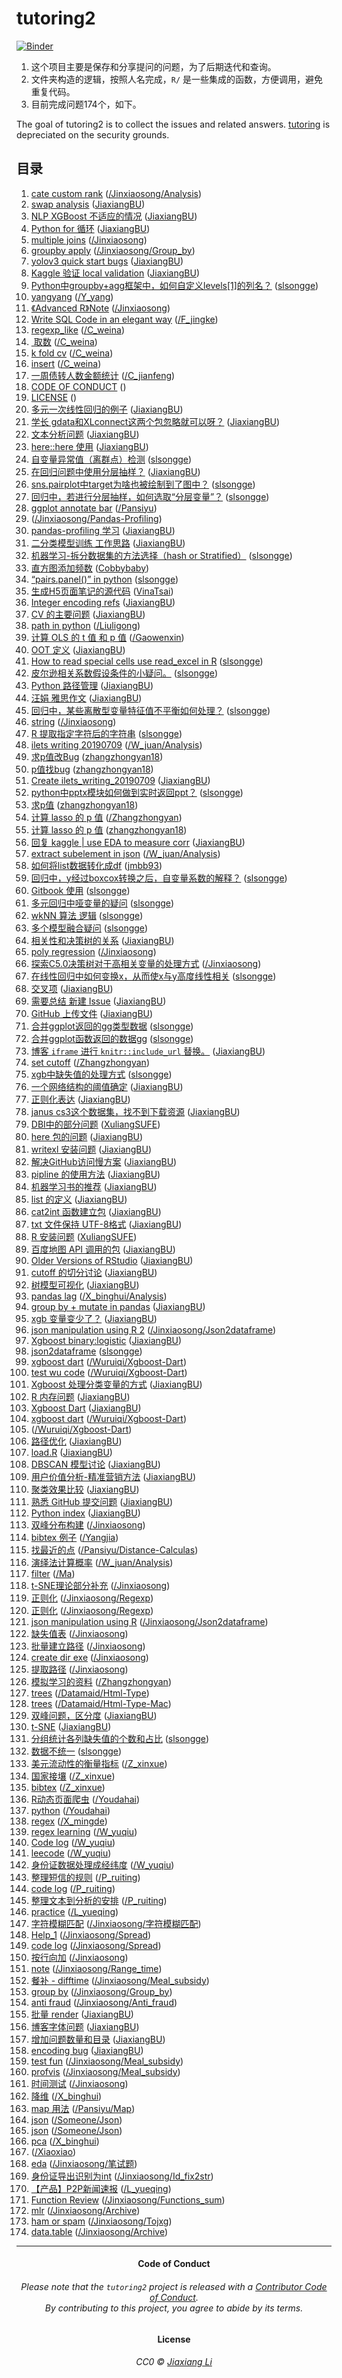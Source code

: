 
<!-- README.md is generated from README.Rmd. Please edit that file -->

# tutoring2

<!-- badges: start -->

[![Binder](https://mybinder.org/badge_logo.svg)](https://mybinder.org/v2/gh/JiaxiangBU/tutoring2/master)
<!-- badges: end -->

1.  这个项目主要是保存和分享提问的问题，为了后期迭代和查询。
2.  文件夹构造的逻辑，按照人名完成，`R/` 是一些集成的函数，方便调用，避免重复代码。
3.  目前完成问题174个，如下。

The goal of tutoring2 is to collect the issues and related answers.
[tutoring](https://github.com/JiaxiangBU/tutoring) is depreciated on the
security grounds.

## 目录

1.  [cate custom
    rank](https://mybinder.org/v2/gh/JiaxiangBU/tutoring2/master?filepath=jinxiaosong%2Fanalysis%2Fcate_custom_rank.ipynb)
    ([/Jinxiaosong/Analysis](https://github.com/JiaxiangBU/tutoring2/tree/master//jinxiaosong/analysis/cate_custom_rank.ipynb))
2.  [swap analysis](https://github.com/JiaxiangBU/tutoring2/issues/7)
    ([JiaxiangBU](https://github.com/users/JiaxiangBU))
3.  [NLP XGBoost
    不适应的情况](https://github.com/JiaxiangBU/tutoring2/issues/6)
    ([JiaxiangBU](https://github.com/users/JiaxiangBU))
4.  [Python for 循环](https://github.com/JiaxiangBU/tutoring2/issues/5)
    ([JiaxiangBU](https://github.com/users/JiaxiangBU))
5.  [multiple
    joins](https://mybinder.org/v2/gh/JiaxiangBU/tutoring2/master?filepath=jinxiaosong%2Fmultiple-joins.ipynb)
    ([/Jinxiaosong](https://github.com/JiaxiangBU/tutoring2/tree/master//jinxiaosong/multiple-joins.ipynb))
6.  [groupby
    apply](https://mybinder.org/v2/gh/JiaxiangBU/tutoring2/master?filepath=jinxiaosong%2Fgroup_by%2Fgroupby-apply.ipynb)
    ([/Jinxiaosong/Group\_by](https://github.com/JiaxiangBU/tutoring2/tree/master//jinxiaosong/group_by/groupby-apply.ipynb))
7.  [yolov3 quick start
    bugs](https://github.com/JiaxiangBU/tutoring2/issues/4)
    ([JiaxiangBU](https://github.com/users/JiaxiangBU))
8.  [Kaggle 验证 local
    validation](https://github.com/JiaxiangBU/tutoring2/issues/3)
    ([JiaxiangBU](https://github.com/users/JiaxiangBU))
9.  [Python中groupby+agg框架中，如何自定义levels\[1\]的列名？](https://github.com/JiaxiangBU/tutoring2/issues/2)
    ([slsongge](https://github.com/users/slsongge))
10. [yangyang](https://mybinder.org/v2/gh/JiaxiangBU/tutoring2/master?filepath=y_yang%2Fyangyang.ipynb)
    ([/Y\_yang](https://github.com/JiaxiangBU/tutoring2/tree/master//y_yang/yangyang.ipynb))
11. [《Advanced
    R》Note](https://jiaxiangbu.github.io/tutoring2//jinxiaosong/english_display.html)
    ([/Jinxiaosong](https://github.com/JiaxiangBU/tutoring2/tree/master//jinxiaosong/english_display.html))
12. [Write SQL Code in an elegant
    way](https://jiaxiangbu.github.io/tutoring2//f_jingke/write_sql_in_elegant_way)
    ([/F\_jingke](https://github.com/JiaxiangBU/tutoring2/tree/master//f_jingke/write_sql_in_elegant_way.md))
13. [regexp\_like](https://jiaxiangbu.github.io/tutoring2//c_weina/regexp_like)
    ([/C\_weina](https://github.com/JiaxiangBU/tutoring2/tree/master//c_weina/regexp_like.md))
14. [ 取数](https://jiaxiangbu.github.io/tutoring2//c_weina/regex)
    ([/C\_weina](https://github.com/JiaxiangBU/tutoring2/tree/master//c_weina/regex.md))
15. [k fold
    cv](https://jiaxiangbu.github.io/tutoring2//c_weina/k-fold-cv)
    ([/C\_weina](https://github.com/JiaxiangBU/tutoring2/tree/master//c_weina/k-fold-cv.md))
16. [insert](https://jiaxiangbu.github.io/tutoring2//c_weina/insert)
    ([/C\_weina](https://github.com/JiaxiangBU/tutoring2/tree/master//c_weina/insert.md))
17. [一周债转人数金额统计](https://jiaxiangbu.github.io/tutoring2//c_jianfeng/ptrans.html)
    ([/C\_jianfeng](https://github.com/JiaxiangBU/tutoring2/tree/master//c_jianfeng/ptrans.html))
18. [CODE OF
    CONDUCT](https://jiaxiangbu.github.io/tutoring2//CODE_OF_CONDUCT)
    ([](https://github.com/JiaxiangBU/tutoring2/tree/master//CODE_OF_CONDUCT.md))
19. [LICENSE](https://jiaxiangbu.github.io/tutoring2//LICENSE)
    ([](https://github.com/JiaxiangBU/tutoring2/tree/master//LICENSE.md))
20. [多元一次线性回归的例子](https://github.com/JiaxiangBU/tutoring/issues/50)
    ([JiaxiangBU](https://github.com/users/JiaxiangBU))
21. [学长
    gdata和XLconnect这两个包忽略就可以呀？](https://github.com/JiaxiangBU/tutoring/issues/34)
    ([JiaxiangBU](https://github.com/users/JiaxiangBU))
22. [文本分析问题](https://github.com/JiaxiangBU/tutoring/issues/27)
    ([JiaxiangBU](https://github.com/users/JiaxiangBU))
23. [here::here 使用](https://github.com/JiaxiangBU/tutoring2/issues/1)
    ([JiaxiangBU](https://github.com/users/JiaxiangBU))
24. [自变量异常值（离群点）检测](https://github.com/JiaxiangBU/tutoring/issues/87)
    ([slsongge](https://github.com/users/slsongge))
25. [在回归问题中使用分层抽样？](https://github.com/JiaxiangBU/tutoring/issues/86)
    ([JiaxiangBU](https://github.com/users/JiaxiangBU))
26. [sns.pairplot中target为啥也被绘制到了图中？](https://github.com/JiaxiangBU/tutoring/issues/85)
    ([slsongge](https://github.com/users/slsongge))
27. [回归中，若进行分层抽样，如何选取“分层变量”？](https://github.com/JiaxiangBU/tutoring/issues/82)
    ([slsongge](https://github.com/users/slsongge))
28. [ggplot annotate
    bar](https://jiaxiangbu.github.io/tutoring2//pansiyu/ggplot-annotate_bar)
    ([/Pansiyu](https://github.com/JiaxiangBU/tutoring2/tree/master//pansiyu/ggplot-annotate_bar.md))
29. [](https://jiaxiangbu.github.io/tutoring2//jinxiaosong/pandas-profiling/Profiling_test.html)
    ([/Jinxiaosong/Pandas-Profiling](https://github.com/JiaxiangBU/tutoring2/tree/master//jinxiaosong/pandas-profiling/Profiling_test.html))
30. [pandas-profiling
    学习](https://github.com/JiaxiangBU/tutoring/issues/84)
    ([JiaxiangBU](https://github.com/users/JiaxiangBU))
31. [二分类模型训练 工作思路](https://github.com/JiaxiangBU/tutoring/issues/83)
    ([JiaxiangBU](https://github.com/users/JiaxiangBU))
32. [机器学习-拆分数据集的方法选择（hash or
    Stratified）](https://github.com/JiaxiangBU/tutoring/issues/81)
    ([slsongge](https://github.com/users/slsongge))
33. [直方图添加频数](https://github.com/JiaxiangBU/tutoring/issues/79)
    ([Cobbybaby](https://github.com/users/Cobbybaby))
34. [“pairs.panel()” in
    python](https://github.com/JiaxiangBU/tutoring/issues/80)
    ([slsongge](https://github.com/users/slsongge))
35. [生成H5页面笔记的源代码](https://github.com/JiaxiangBU/tutoring/issues/71)
    ([VinaTsai](https://github.com/users/VinaTsai))
36. [Integer encoding
    refs](https://github.com/JiaxiangBU/tutoring/issues/78)
    ([JiaxiangBU](https://github.com/users/JiaxiangBU))
37. [CV 的主要问题](https://github.com/JiaxiangBU/tutoring/issues/77)
    ([JiaxiangBU](https://github.com/users/JiaxiangBU))
38. [path in
    python](https://mybinder.org/v2/gh/JiaxiangBU/tutoring2/master?filepath=liuligong%2Fpath_in_python.ipynb)
    ([/Liuligong](https://github.com/JiaxiangBU/tutoring2/tree/master//liuligong/path_in_python.ipynb))
39. [计算 OLS 的 t 值 和 p
    值](https://jiaxiangbu.github.io/tutoring2//gaowenxin/calculate_t_and_p)
    ([/Gaowenxin](https://github.com/JiaxiangBU/tutoring2/tree/master//gaowenxin/calculate_t_and_p.md))
40. [OOT 定义](https://github.com/JiaxiangBU/tutoring/issues/75)
    ([JiaxiangBU](https://github.com/users/JiaxiangBU))
41. [How to read special cells use read\_excel in
    R](https://github.com/JiaxiangBU/tutoring/issues/74)
    ([slsongge](https://github.com/users/slsongge))
42. [皮尔逊相关系数假设条件的小疑问。](https://github.com/JiaxiangBU/tutoring/issues/73)
    ([slsongge](https://github.com/users/slsongge))
43. [Python 路径管理](https://github.com/JiaxiangBU/tutoring/issues/72)
    ([JiaxiangBU](https://github.com/users/JiaxiangBU))
44. [汪娟 雅思作文](https://github.com/JiaxiangBU/tutoring/issues/68)
    ([JiaxiangBU](https://github.com/users/JiaxiangBU))
45. [回归中，某些离散型变量特征值不平衡如何处理？](https://github.com/JiaxiangBU/tutoring/issues/61)
    ([slsongge](https://github.com/users/slsongge))
46. [string](https://jiaxiangbu.github.io/tutoring2//jinxiaosong/string)
    ([/Jinxiaosong](https://github.com/JiaxiangBU/tutoring2/tree/master//jinxiaosong/string.md))
47. [R 提取指定字符后的字符串](https://github.com/JiaxiangBU/tutoring/issues/70)
    ([slsongge](https://github.com/users/slsongge))
48. [ilets
    writing 20190709](https://jiaxiangbu.github.io/tutoring2//w_juan/analysis/ilets_writing_20190709)
    ([/W\_juan/Analysis](https://github.com/JiaxiangBU/tutoring2/tree/master//w_juan/analysis/ilets_writing_20190709.md))
49. [求p值改Bug](https://github.com/JiaxiangBU/tutoring/issues/69)
    ([zhangzhongyan18](https://github.com/users/zhangzhongyan18))
50. [p值找bug](https://github.com/JiaxiangBU/tutoring/issues/66)
    ([zhangzhongyan18](https://github.com/users/zhangzhongyan18))
51. [Create
    ilets\_writing\_20190709](https://github.com/JiaxiangBU/tutoring/pull/67)
    ([JiaxiangBU](https://github.com/users/JiaxiangBU))
52. [python中pptx模块如何做到实时返回ppt？](https://github.com/JiaxiangBU/tutoring/issues/65)
    ([slsongge](https://github.com/users/slsongge))
53. [求p值](https://github.com/JiaxiangBU/tutoring/issues/64)
    ([zhangzhongyan18](https://github.com/users/zhangzhongyan18))
54. [计算 lasso 的 p
    值](https://jiaxiangbu.github.io/tutoring2//zhangzhongyan/glmnet.html)
    ([/Zhangzhongyan](https://github.com/JiaxiangBU/tutoring2/tree/master//zhangzhongyan/glmnet.html))
55. [计算 lasso 的 p 值](https://github.com/JiaxiangBU/tutoring/issues/63)
    ([zhangzhongyan18](https://github.com/users/zhangzhongyan18))
56. [回复 kaggle | use EDA to measure
    corr](https://github.com/JiaxiangBU/tutoring/issues/58)
    ([JiaxiangBU](https://github.com/users/JiaxiangBU))
57. [extract subelement in
    json](https://mybinder.org/v2/gh/JiaxiangBU/tutoring2/master?filepath=w_juan%2Fanalysis%2Fextract_subelement_in_json.ipynb)
    ([/W\_juan/Analysis](https://github.com/JiaxiangBU/tutoring2/tree/master//w_juan/analysis/extract_subelement_in_json.ipynb))
58. [如何将list数据转化成df](https://github.com/JiaxiangBU/tutoring/issues/62)
    ([jmbb93](https://github.com/users/jmbb93))
59. [回归中，y经过boxcox转换之后，自变量系数的解释？](https://github.com/JiaxiangBU/tutoring/issues/60)
    ([slsongge](https://github.com/users/slsongge))
60. [Gitbook 使用](https://github.com/JiaxiangBU/tutoring/issues/59)
    ([slsongge](https://github.com/users/slsongge))
61. [多元回归中哑变量的疑问](https://github.com/JiaxiangBU/tutoring/issues/57)
    ([slsongge](https://github.com/users/slsongge))
62. [wkNN 算法 逻辑](https://github.com/JiaxiangBU/tutoring/issues/55)
    ([slsongge](https://github.com/users/slsongge))
63. [多个模型融合疑问](https://github.com/JiaxiangBU/tutoring/issues/54)
    ([slsongge](https://github.com/users/slsongge))
64. [相关性和决策树的关系](https://github.com/JiaxiangBU/tutoring/issues/48)
    ([JiaxiangBU](https://github.com/users/JiaxiangBU))
65. [poly
    regression](https://jiaxiangbu.github.io/tutoring2//jinxiaosong/poly-regression)
    ([/Jinxiaosong](https://github.com/JiaxiangBU/tutoring2/tree/master//jinxiaosong/poly-regression.md))
66. [探索C5.0决策树对于高相关变量的处理方式](https://jiaxiangbu.github.io/tutoring2//jinxiaosong/corr_c50_test.html)
    ([/Jinxiaosong](https://github.com/JiaxiangBU/tutoring2/tree/master//jinxiaosong/corr_c50_test.html))
67. [在线性回归中如何变换x，从而使x与y高度线性相关](https://github.com/JiaxiangBU/tutoring/issues/49)
    ([slsongge](https://github.com/users/slsongge))
68. [交叉项](https://github.com/JiaxiangBU/tutoring/issues/52)
    ([JiaxiangBU](https://github.com/users/JiaxiangBU))
69. [需要总结 新建 Issue](https://github.com/JiaxiangBU/tutoring/issues/51)
    ([JiaxiangBU](https://github.com/users/JiaxiangBU))
70. [GitHub 上传文件](https://github.com/JiaxiangBU/tutoring/issues/47)
    ([JiaxiangBU](https://github.com/users/JiaxiangBU))
71. [合并ggplot返回的gg类型数据](https://github.com/JiaxiangBU/tutoring/issues/46)
    ([slsongge](https://github.com/users/slsongge))
72. [合并ggplot函数返回的数据gg](https://github.com/JiaxiangBU/tutoring/issues/45)
    ([slsongge](https://github.com/users/slsongge))
73. [博客 `iframe` 进行 `knitr::include_url`
    替换。](https://github.com/JiaxiangBU/tutoring/issues/44)
    ([JiaxiangBU](https://github.com/users/JiaxiangBU))
74. [set
    cutoff](https://jiaxiangbu.github.io/tutoring2//zhangzhongyan/set-cutoff)
    ([/Zhangzhongyan](https://github.com/JiaxiangBU/tutoring2/tree/master//zhangzhongyan/set-cutoff.md))
75. [xgb中缺失值的处理方式](https://github.com/JiaxiangBU/tutoring/issues/43)
    ([slsongge](https://github.com/users/slsongge))
76. [一个网络结构的阈值确定](https://github.com/JiaxiangBU/tutoring/issues/42)
    ([JiaxiangBU](https://github.com/users/JiaxiangBU))
77. [正则化表达](https://github.com/JiaxiangBU/tutoring/issues/41)
    ([JiaxiangBU](https://github.com/users/JiaxiangBU))
78. [janus
    cs3这个数据集，找不到下载资源](https://github.com/JiaxiangBU/tutoring/issues/40)
    ([JiaxiangBU](https://github.com/users/JiaxiangBU))
79. [DBI中的部分问题](https://github.com/JiaxiangBU/tutoring/issues/39)
    ([XuliangSUFE](https://github.com/users/XuliangSUFE))
80. [here 包的问题](https://github.com/JiaxiangBU/tutoring/issues/36)
    ([JiaxiangBU](https://github.com/users/JiaxiangBU))
81. [writexl 安装问题](https://github.com/JiaxiangBU/tutoring/issues/35)
    ([JiaxiangBU](https://github.com/users/JiaxiangBU))
82. [解决GitHub访问慢方案](https://github.com/JiaxiangBU/tutoring/issues/38)
    ([JiaxiangBU](https://github.com/users/JiaxiangBU))
83. [pipline 的使用方法](https://github.com/JiaxiangBU/tutoring/issues/31)
    ([JiaxiangBU](https://github.com/users/JiaxiangBU))
84. [机器学习书的推荐](https://github.com/JiaxiangBU/tutoring/issues/30)
    ([JiaxiangBU](https://github.com/users/JiaxiangBU))
85. [list 的定义](https://github.com/JiaxiangBU/tutoring/issues/37)
    ([JiaxiangBU](https://github.com/users/JiaxiangBU))
86. [cat2int 函数建立包](https://github.com/JiaxiangBU/tutoring/issues/33)
    ([JiaxiangBU](https://github.com/users/JiaxiangBU))
87. [txt 文件保持 UTF-8格式](https://github.com/JiaxiangBU/tutoring/issues/32)
    ([JiaxiangBU](https://github.com/users/JiaxiangBU))
88. [R 安装问题](https://github.com/JiaxiangBU/tutoring/issues/11)
    ([XuliangSUFE](https://github.com/users/XuliangSUFE))
89. [百度地图 API 调用的包](https://github.com/JiaxiangBU/tutoring/issues/29)
    ([JiaxiangBU](https://github.com/users/JiaxiangBU))
90. [Older Versions of
    RStudio](https://github.com/JiaxiangBU/tutoring/issues/28)
    ([JiaxiangBU](https://github.com/users/JiaxiangBU))
91. [cutoff 的切分讨论](https://github.com/JiaxiangBU/tutoring/issues/26)
    ([JiaxiangBU](https://github.com/users/JiaxiangBU))
92. [树模型可视化](https://github.com/JiaxiangBU/tutoring/issues/25)
    ([JiaxiangBU](https://github.com/users/JiaxiangBU))
93. [pandas
    lag](https://mybinder.org/v2/gh/JiaxiangBU/tutoring2/master?filepath=x_binghui%2Fanalysis%2Fpandas-lag.ipynb)
    ([/X\_binghui/Analysis](https://github.com/JiaxiangBU/tutoring2/tree/master//x_binghui/analysis/pandas-lag.ipynb))
94. [group by + mutate in
    pandas](https://github.com/JiaxiangBU/tutoring/issues/24)
    ([JiaxiangBU](https://github.com/users/JiaxiangBU))
95. [xgb 变量变少了？](https://github.com/JiaxiangBU/tutoring/issues/23)
    ([JiaxiangBU](https://github.com/users/JiaxiangBU))
96. [json manipulation using
    R 2](https://jiaxiangbu.github.io/tutoring2//jinxiaosong/json2dataframe/json2df-2019-04-28)
    ([/Jinxiaosong/Json2dataframe](https://github.com/JiaxiangBU/tutoring2/tree/master//jinxiaosong/json2dataframe/json2df-2019-04-28.md))
97. [Xgboost
    binary:logistic](https://github.com/JiaxiangBU/tutoring/issues/22)
    ([JiaxiangBU](https://github.com/users/JiaxiangBU))
98. [json2dataframe](https://github.com/JiaxiangBU/tutoring/issues/21)
    ([slsongge](https://github.com/users/slsongge))
99. [xgboost
    dart](https://mybinder.org/v2/gh/JiaxiangBU/tutoring2/master?filepath=wuruiqi%2Fxgboost-dart%2Fxgboost-dart.ipynb)
    ([/Wuruiqi/Xgboost-Dart](https://github.com/JiaxiangBU/tutoring2/tree/master//wuruiqi/xgboost-dart/xgboost-dart.ipynb))
100. [test wu
     code](https://mybinder.org/v2/gh/JiaxiangBU/tutoring2/master?filepath=wuruiqi%2Fxgboost-dart%2Ftest-wu-code.ipynb)
     ([/Wuruiqi/Xgboost-Dart](https://github.com/JiaxiangBU/tutoring2/tree/master//wuruiqi/xgboost-dart/test-wu-code.ipynb))
101. [Xgboost
     处理分类变量的方式](https://github.com/JiaxiangBU/tutoring/issues/20)
     ([JiaxiangBU](https://github.com/users/JiaxiangBU))
102. [R 内存问题](https://github.com/JiaxiangBU/tutoring/issues/19)
     ([JiaxiangBU](https://github.com/users/JiaxiangBU))
103. [Xgboost Dart](https://github.com/JiaxiangBU/tutoring/issues/18)
     ([JiaxiangBU](https://github.com/users/JiaxiangBU))
104. [xgboost
     dart](https://jiaxiangbu.github.io/tutoring2//wuruiqi/xgboost-dart/xgboost-dart)
     ([/Wuruiqi/Xgboost-Dart](https://github.com/JiaxiangBU/tutoring2/tree/master//wuruiqi/xgboost-dart/xgboost-dart.md))
105. [](https://jiaxiangbu.github.io/tutoring2//wuruiqi/xgboost-dart/xgboost-dart.html)
     ([/Wuruiqi/Xgboost-Dart](https://github.com/JiaxiangBU/tutoring2/tree/master//wuruiqi/xgboost-dart/xgboost-dart.html))
106. [路径优化](https://github.com/JiaxiangBU/tutoring/issues/17)
     ([JiaxiangBU](https://github.com/users/JiaxiangBU))
107. [load.R](https://github.com/JiaxiangBU/tutoring/issues/16)
     ([JiaxiangBU](https://github.com/users/JiaxiangBU))
108. [DBSCAN 模型讨论](https://github.com/JiaxiangBU/tutoring/issues/14)
     ([JiaxiangBU](https://github.com/users/JiaxiangBU))
109. [用户价值分析-精准营销方法](https://github.com/JiaxiangBU/tutoring/issues/13)
     ([JiaxiangBU](https://github.com/users/JiaxiangBU))
110. [聚类效果比较](https://github.com/JiaxiangBU/tutoring/issues/12)
     ([JiaxiangBU](https://github.com/users/JiaxiangBU))
111. [熟悉 GitHub 提交问题](https://github.com/JiaxiangBU/tutoring/issues/10)
     ([JiaxiangBU](https://github.com/users/JiaxiangBU))
112. [Python index](https://github.com/JiaxiangBU/tutoring/issues/9)
     ([JiaxiangBU](https://github.com/users/JiaxiangBU))
113. [双峰分布构建](https://jiaxiangbu.github.io/tutoring2//jinxiaosong/distribution-trick)
     ([/Jinxiaosong](https://github.com/JiaxiangBU/tutoring2/tree/master//jinxiaosong/distribution-trick.md))
114. [bibtex 例子](https://jiaxiangbu.github.io/tutoring2//yangjia/bibtex)
     ([/Yangjia](https://github.com/JiaxiangBU/tutoring2/tree/master//yangjia/bibtex.md))
115. [找最近的点](https://jiaxiangbu.github.io/tutoring2//pansiyu/distance-calculas/readme-dist-cal)
     ([/Pansiyu/Distance-Calculas](https://github.com/JiaxiangBU/tutoring2/tree/master//pansiyu/distance-calculas/readme-dist-cal.md))
116. [演绎法计算概率](https://jiaxiangbu.github.io/tutoring2//w_juan/analysis/prob-deduction)
     ([/W\_juan/Analysis](https://github.com/JiaxiangBU/tutoring2/tree/master//w_juan/analysis/prob-deduction.md))
117. [filter](https://mybinder.org/v2/gh/JiaxiangBU/tutoring2/master?filepath=ma%2Ffilter.ipynb)
     ([/Ma](https://github.com/JiaxiangBU/tutoring2/tree/master//ma/filter.ipynb))
118. [t-SNE理论部分补充](https://jiaxiangbu.github.io/tutoring2//jinxiaosong/t-sne-theory.html)
     ([/Jinxiaosong](https://github.com/JiaxiangBU/tutoring2/tree/master//jinxiaosong/t-sne-theory.html))
119. [正则化](https://jiaxiangbu.github.io/tutoring2//jinxiaosong/regexp/str_match-02)
     ([/Jinxiaosong/Regexp](https://github.com/JiaxiangBU/tutoring2/tree/master//jinxiaosong/regexp/str_match-02.md))
120. [正则化](https://jiaxiangbu.github.io/tutoring2//jinxiaosong/regexp/str_match)
     ([/Jinxiaosong/Regexp](https://github.com/JiaxiangBU/tutoring2/tree/master//jinxiaosong/regexp/str_match.md))
121. [json manipulation using
     R](https://jiaxiangbu.github.io/tutoring2//jinxiaosong/json2dataframe/json2dataframe)
     ([/Jinxiaosong/Json2dataframe](https://github.com/JiaxiangBU/tutoring2/tree/master//jinxiaosong/json2dataframe/json2dataframe.md))
122. [缺失值表](https://jiaxiangbu.github.io/tutoring2//jinxiaosong/na-summary)
     ([/Jinxiaosong](https://github.com/JiaxiangBU/tutoring2/tree/master//jinxiaosong/na-summary.md))
123. [批量建立路径](https://jiaxiangbu.github.io/tutoring2//jinxiaosong/batch_create_dir)
     ([/Jinxiaosong](https://github.com/JiaxiangBU/tutoring2/tree/master//jinxiaosong/batch_create_dir.md))
124. [create dir
     exe](https://jiaxiangbu.github.io/tutoring2//jinxiaosong/create_dir_exe)
     ([/Jinxiaosong](https://github.com/JiaxiangBU/tutoring2/tree/master//jinxiaosong/create_dir_exe.md))
125. [提取路径](https://jiaxiangbu.github.io/tutoring2//jinxiaosong/extract_path_part)
     ([/Jinxiaosong](https://github.com/JiaxiangBU/tutoring2/tree/master//jinxiaosong/extract_path_part.md))
126. [模拟学习的资料](https://jiaxiangbu.github.io/tutoring2//zhangzhongyan/sim-learning)
     ([/Zhangzhongyan](https://github.com/JiaxiangBU/tutoring2/tree/master//zhangzhongyan/sim-learning.md))
127. [trees](https://jiaxiangbu.github.io/tutoring2//dataMaid/html-type/dataMaid_trees.html)
     ([/Datamaid/Html-Type](https://github.com/JiaxiangBU/tutoring2/tree/master//dataMaid/html-type/dataMaid_trees.html))
128. [trees](https://jiaxiangbu.github.io/tutoring2//dataMaid/html-type-mac/dataMaid_trees.html)
     ([/Datamaid/Html-Type-Mac](https://github.com/JiaxiangBU/tutoring2/tree/master//dataMaid/html-type-mac/dataMaid_trees.html))
129. [双峰问题，区分度](https://github.com/JiaxiangBU/tutoring/issues/8)
     ([JiaxiangBU](https://github.com/users/JiaxiangBU))
130. [t-SNE](https://github.com/JiaxiangBU/tutoring/issues/7)
     ([JiaxiangBU](https://github.com/users/JiaxiangBU))
131. [分组统计各列缺失值的个数和占比](https://github.com/JiaxiangBU/tutoring/issues/6)
     ([slsongge](https://github.com/users/slsongge))
132. [数据不统一](https://github.com/JiaxiangBU/tutoring/issues/5)
     ([slsongge](https://github.com/users/slsongge))
133. [美元流动性的衡量指标](https://jiaxiangbu.github.io/tutoring2//z_xinxue/target)
     ([/Z\_xinxue](https://github.com/JiaxiangBU/tutoring2/tree/master//z_xinxue/target.md))
134. [国家接壤](https://jiaxiangbu.github.io/tutoring2//z_xinxue/border)
     ([/Z\_xinxue](https://github.com/JiaxiangBU/tutoring2/tree/master//z_xinxue/border.md))
135. [bibtex](https://jiaxiangbu.github.io/tutoring2//z_xinxue/bibtex)
     ([/Z\_xinxue](https://github.com/JiaxiangBU/tutoring2/tree/master//z_xinxue/bibtex.md))
136. [R动态页面爬虫](https://jiaxiangbu.github.io/tutoring2//youdahai/rcookies)
     ([/Youdahai](https://github.com/JiaxiangBU/tutoring2/tree/master//youdahai/rcookies.md))
137. [python](https://mybinder.org/v2/gh/JiaxiangBU/tutoring2/master?filepath=youdahai%2Fpython.ipynb)
     ([/Youdahai](https://github.com/JiaxiangBU/tutoring2/tree/master//youdahai/python.ipynb))
138. [regex](https://jiaxiangbu.github.io/tutoring2//x_mingde/regex)
     ([/X\_mingde](https://github.com/JiaxiangBU/tutoring2/tree/master//x_mingde/regex.md))
139. [regex
     learning](https://jiaxiangbu.github.io/tutoring2//w_yuqiu/regex_learning)
     ([/W\_yuqiu](https://github.com/JiaxiangBU/tutoring2/tree/master//w_yuqiu/regex_learning.md))
140. [Code
     log](https://jiaxiangbu.github.io/tutoring2//w_yuqiu/regex_code_log)
     ([/W\_yuqiu](https://github.com/JiaxiangBU/tutoring2/tree/master//w_yuqiu/regex_code_log.md))
141. [leecode](https://jiaxiangbu.github.io/tutoring2//w_yuqiu/leecode)
     ([/W\_yuqiu](https://github.com/JiaxiangBU/tutoring2/tree/master//w_yuqiu/leecode.md))
142. [身份证数据处理成经纬度](https://jiaxiangbu.github.io/tutoring2//w_yuqiu/lat_and_long)
     ([/W\_yuqiu](https://github.com/JiaxiangBU/tutoring2/tree/master//w_yuqiu/lat_and_long.md))
143. [整理短信的规则](https://jiaxiangbu.github.io/tutoring2//p_ruiting/rule)
     ([/P\_ruiting](https://github.com/JiaxiangBU/tutoring2/tree/master//p_ruiting/rule.md))
144. [code
     log](https://jiaxiangbu.github.io/tutoring2//p_ruiting/code_log)
     ([/P\_ruiting](https://github.com/JiaxiangBU/tutoring2/tree/master//p_ruiting/code_log.md))
145. [整理文本到分析的安排](https://jiaxiangbu.github.io/tutoring2//p_ruiting/ana)
     ([/P\_ruiting](https://github.com/JiaxiangBU/tutoring2/tree/master//p_ruiting/ana.md))
146. [practice](https://jiaxiangbu.github.io/tutoring2//l_yueqing/practice)
     ([/L\_yueqing](https://github.com/JiaxiangBU/tutoring2/tree/master//l_yueqing/practice.md))
147. [字符模糊匹配](https://jiaxiangbu.github.io/tutoring2//jinxiaosong/字符模糊匹配/join)
     ([/Jinxiaosong/字符模糊匹配](https://github.com/JiaxiangBU/tutoring2/tree/master//jinxiaosong/字符模糊匹配/join.md))
148. [Help\_1](https://jiaxiangbu.github.io/tutoring2//jinxiaosong/spread/song_help_1.html)
     ([/Jinxiaosong/Spread](https://github.com/JiaxiangBU/tutoring2/tree/master//jinxiaosong/spread/song_help_1.html))
149. [code
     log](https://jiaxiangbu.github.io/tutoring2//jinxiaosong/spread/code_log)
     ([/Jinxiaosong/Spread](https://github.com/JiaxiangBU/tutoring2/tree/master//jinxiaosong/spread/code_log.md))
150. [按行向加](https://jiaxiangbu.github.io/tutoring2//jinxiaosong/row_sum)
     ([/Jinxiaosong](https://github.com/JiaxiangBU/tutoring2/tree/master//jinxiaosong/row_sum.md))
151. [note](https://jiaxiangbu.github.io/tutoring2//jinxiaosong/range_time/note)
     ([/Jinxiaosong/Range\_time](https://github.com/JiaxiangBU/tutoring2/tree/master//jinxiaosong/range_time/note.md))
152. [餐补 -
     difftime](https://jiaxiangbu.github.io/tutoring2//jinxiaosong/meal_subsidy/difftime)
     ([/Jinxiaosong/Meal\_subsidy](https://github.com/JiaxiangBU/tutoring2/tree/master//jinxiaosong/meal_subsidy/difftime.md))
153. [group
     by](https://jiaxiangbu.github.io/tutoring2//jinxiaosong/group_by/group_by)
     ([/Jinxiaosong/Group\_by](https://github.com/JiaxiangBU/tutoring2/tree/master//jinxiaosong/group_by/group_by.md))
154. [anti
     fraud](https://jiaxiangbu.github.io/tutoring2//jinxiaosong/anti_fraud/note)
     ([/Jinxiaosong/Anti\_fraud](https://github.com/JiaxiangBU/tutoring2/tree/master//jinxiaosong/anti_fraud/note.md))
155. [批量 render](https://github.com/JiaxiangBU/tutoring/issues/4)
     ([JiaxiangBU](https://github.com/users/JiaxiangBU))
156. [博客字体问题](https://github.com/JiaxiangBU/tutoring/issues/3)
     ([JiaxiangBU](https://github.com/users/JiaxiangBU))
157. [增加问题数量和目录](https://github.com/JiaxiangBU/tutoring/issues/2)
     ([JiaxiangBU](https://github.com/users/JiaxiangBU))
158. [encoding bug](https://github.com/JiaxiangBU/tutoring/pull/1)
     ([JiaxiangBU](https://github.com/users/JiaxiangBU))
159. [test
     fun](https://jiaxiangbu.github.io/tutoring2//jinxiaosong/meal_subsidy/test_fun)
     ([/Jinxiaosong/Meal\_subsidy](https://github.com/JiaxiangBU/tutoring2/tree/master//jinxiaosong/meal_subsidy/test_fun.md))
160. [profvis](https://jiaxiangbu.github.io/tutoring2//jinxiaosong/meal_subsidy/profile.html)
     ([/Jinxiaosong/Meal\_subsidy](https://github.com/JiaxiangBU/tutoring2/tree/master//jinxiaosong/meal_subsidy/profile.html))
161. [时间测试](https://jiaxiangbu.github.io/tutoring2//jinxiaosong/time)
     ([/Jinxiaosong](https://github.com/JiaxiangBU/tutoring2/tree/master//jinxiaosong/time.md))
162. [降维](https://jiaxiangbu.github.io/tutoring2//x_binghui/pca)
     ([/X\_binghui](https://github.com/JiaxiangBU/tutoring2/tree/master//x_binghui/pca.md))
163. [map 用法](https://jiaxiangbu.github.io/tutoring2//pansiyu/map/map)
     ([/Pansiyu/Map](https://github.com/JiaxiangBU/tutoring2/tree/master//pansiyu/map/map.md))
164. [json](https://jiaxiangbu.github.io/tutoring2//someone/json/json)
     ([/Someone/Json](https://github.com/JiaxiangBU/tutoring2/tree/master//someone/json/json.md))
165. [json](https://jiaxiangbu.github.io/tutoring2//someone/json/json.nb.html)
     ([/Someone/Json](https://github.com/JiaxiangBU/tutoring2/tree/master//someone/json/json.nb.html))
166. [pca](https://jiaxiangbu.github.io/tutoring2//x_binghui/pca.nb.html)
     ([/X\_binghui](https://github.com/JiaxiangBU/tutoring2/tree/master//x_binghui/pca.nb.html))
167. [](https://jiaxiangbu.github.io/tutoring2//xiaoxiao/xiaoxiao_180602.html)
     ([/Xiaoxiao](https://github.com/JiaxiangBU/tutoring2/tree/master//xiaoxiao/xiaoxiao_180602.html))
168. [eda](https://jiaxiangbu.github.io/tutoring2//jinxiaosong/笔试题/eda.nb.html)
     ([/Jinxiaosong/笔试题](https://github.com/JiaxiangBU/tutoring2/tree/master//jinxiaosong/笔试题/eda.nb.html))
169. [身份证导出识别为int](https://jiaxiangbu.github.io/tutoring2//jinxiaosong/id_fix2str/note.html)
     ([/Jinxiaosong/Id\_fix2str](https://github.com/JiaxiangBU/tutoring2/tree/master//jinxiaosong/id_fix2str/note.html))
170. [【产品】P2P新闻速报](https://jiaxiangbu.github.io/tutoring2//l_yueqing/useMarkdown.html)
     ([/L\_yueqing](https://github.com/JiaxiangBU/tutoring2/tree/master//l_yueqing/useMarkdown.html))
171. [Function
     Review](https://jiaxiangbu.github.io/tutoring2//jinxiaosong/functions_sum/note.nb.html)
     ([/Jinxiaosong/Functions\_sum](https://github.com/JiaxiangBU/tutoring2/tree/master//jinxiaosong/functions_sum/note.nb.html))
172. [mlr](https://jiaxiangbu.github.io/tutoring2//jinxiaosong/archive/mlr.html)
     ([/Jinxiaosong/Archive](https://github.com/JiaxiangBU/tutoring2/tree/master//jinxiaosong/archive/mlr.html))
173. [ham or
     spam](https://jiaxiangbu.github.io/tutoring2//jinxiaosong/tojxg/sms_start.html)
     ([/Jinxiaosong/Tojxg](https://github.com/JiaxiangBU/tutoring2/tree/master//jinxiaosong/tojxg/sms_start.html))
174. [data.table](https://jiaxiangbu.github.io/tutoring2//jinxiaosong/archive/data_table.html)
     ([/Jinxiaosong/Archive](https://github.com/JiaxiangBU/tutoring2/tree/master//jinxiaosong/archive/data_table.html))

-----

<h4 align="center">

**Code of Conduct**

</h4>

<h6 align="center">

Please note that the `tutoring2` project is released with a [Contributor
Code of Conduct](.github/CODE_OF_CONDUCT.md).<br>By contributing to this
project, you agree to abide by its terms.

</h6>

<h4 align="center">

**License**

</h4>

<h6 align="center">

CC0 © [Jiaxiang Li](LICENSE.md)

</h6>
